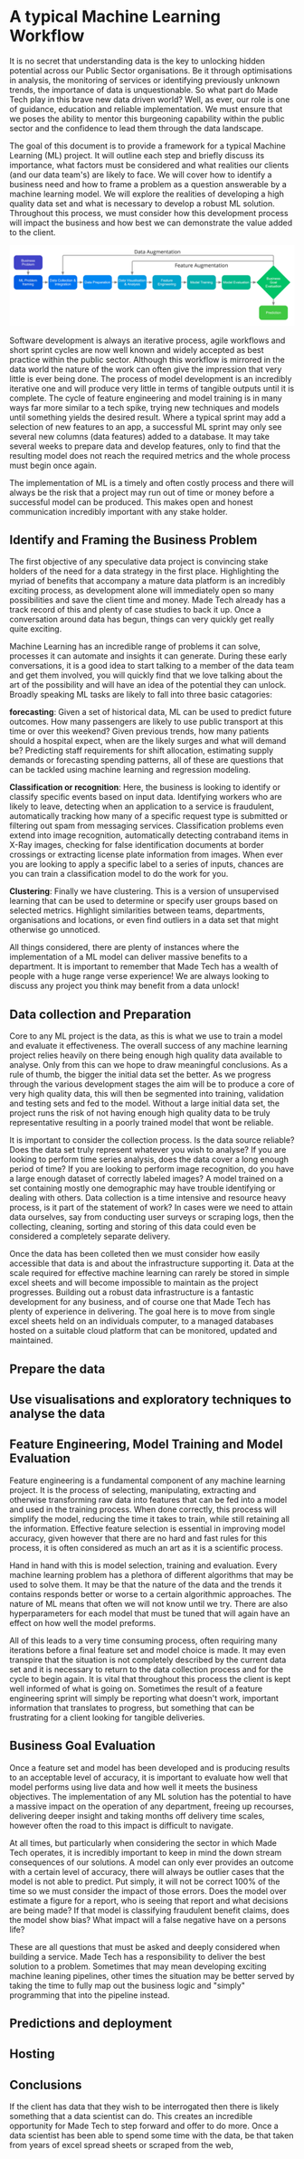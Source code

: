 # A typical Machine Learning Workflow
It is no secret that understanding data is the key to unlocking hidden potential across our Public Sector organisations. Be it through optimisations in analysis, the monitoring of services or identifying previously unknown trends, the importance of data is unquestionable. So what part do Made Tech play in this brave new data driven world? Well, as ever, our role is one of guidance, education and reliable implementation. We must ensure that we poses the ability to mentor this burgeoning capability within the public sector and the confidence to lead them through the data landscape. 

The goal of this document is to provide a framework for a typical Machine Learning (ML) project. It will outline each step and briefly discuss its importance, what factors must be considered and what realities our clients (and our data team's) are likely to face. We will cover how to identify a business need and how to frame a problem as a question answerable by a machine learning model. We will explore the realities of developing a high quality data set and what is necessary to develop a robust ML solution. Throughout this process, we must consider how this development process will impact the business and how best we can demonstrate the value added to the client.

![A typical machine learning workflow](../images/ml-workflow.jpg)

Software development is always an iterative process, agile workflows and short sprint cycles are now well known and widely accepted as best practice within the public sector. Although this workflow is mirrored in the data world the nature of the work can often give the impression that very little is ever being done. The process of model development is an incredibly iterative one and will produce very little in terms of tangible outputs until it is complete. The cycle of feature engineering and model training is in many ways far more similar to a tech spike, trying new techniques and models until something yields the desired result. Where a typical sprint may add a selection of new features to an app, a successful ML sprint may only see several new columns (data features) added to a database. It may take several weeks to prepare data and develop features, only to find that the resulting model does not reach the required metrics and the whole process must begin once again. 

The implementation of ML is a timely and often costly process and there will always be the risk that a project may run out of time or money before a successful model can be produced. This makes open and honest communication incredibly important with any stake holder. 

## Identify and Framing the Business Problem 
The first objective of any speculative data project is convincing stake holders of the need for a data strategy in the first place. Highlighting the myriad of benefits that accompany a mature data platform is an incredibly exciting process, as development alone will immediately open so many possibilities and save the client time and money. Made Tech already has a track record of this and plenty of case studies to back it up. Once a conversation around data has begun, things can very quickly get really quite exciting. 

Machine Learning has an incredible range of problems it can solve, processes it can automate and insights it can generate. During these early conversations, it is a good idea to start talking to a member of the data team and get them involved, you will quickly find that we love talking about the art of the possibility and will have an idea of the potential they can unlock. Broadly speaking ML tasks are likely to fall into three basic catagories:

**forecasting**: Given a set of historical data, ML can be used to predict future outcomes. How many passengers are likely to use public transport at this time or over this weekend? Given previous trends, how many patients should a hospital expect, when are the likely surges and what will demand be? Predicting staff requirements for shift allocation, estimating supply demands or forecasting spending patterns, all of these are questions that can be tackled using machine learning and regression modeling.  

**Classification or recognition**: Here, the business is looking to identify or classify specific events based on input data. Identifying workers who are likely to leave, detecting when an application to a service is fraudulent, automatically tracking how many of a specific request type is submitted or filtering out spam from messaging services. Classification problems even extend into image recognition, automatically detecting contraband items in X-Ray images, checking for false identification documents at border crossings or extracting license plate information from images. When ever you are looking to apply a specific label to a series of inputs, chances are you can train a classification model to do the work for you.

**Clustering**: Finally we have clustering. This is a version of unsupervised learning that can be used to determine or specify user groups based on selected metrics. Highlight similarities between teams, departments, organisations and locations, or even find outliers in a data set that might otherwise go unnoticed.

All things considered, there are plenty of instances where the implementation of a ML model can deliver massive benefits to a department. It is important to remember that Made Tech has a wealth of people with a huge range verse experience! We are always looking to discuss any project you think may benefit from a data unlock! 

## Data collection and Preparation
Core to any ML project is the data, as this is what we use to train a model and evaluate it effectiveness. The overall success of any machine learning project relies heavily on there being enough high quality data available to analyse. Only from this can we hope to draw meaningful conclusions. As a rule of thumb, the bigger the initial data set the better. As we progress through the various development stages the aim will be to produce a core of very high quality data, this will then be segmented into training, validation and testing sets and fed to the model. Without a large initial data set, the project runs the risk of not having enough high quality data to be truly representative resulting in a poorly trained model that wont be reliable. 

It is important to consider the collection process. Is the data source reliable? Does the data set truly represent whatever you wish to analyse? If you are looking to perform time series analysis, does the data cover a long enough period of time? If you are looking to perform image recognition, do you have a large enough dataset of correctly labeled images? A model trained on a set containing mostly one demographic may have trouble identifying or dealing with others. Data collection is a time intensive and resource heavy process, is it part of the statement of work? In cases were we need to attain data ourselves, say from conducting user surveys or scraping logs, then the collecting, cleaning, sorting and storing of this data could even be considered a completely separate delivery. 

Once the data has been colleted then we must consider how easily accessible that data is and about the infrastructure supporting it. Data at the scale required for effective machine learning can rarely be stored in simple excel sheets and will become impossible to maintain as the project progresses. Building out a robust data infrastructure is a fantastic development for any business, and of course one that Made Tech has plenty of experience in delivering. The goal here is to move from single excel sheets held on an individuals computer, to a managed databases hosted on a suitable cloud platform that can be monitored, updated and maintained. 




<!-- does not end - it continues to evolve. 
Sometimes you need to find more data or find new data for new features. 
Need enough for A/B testing. 
examples of data collection - logs - APIs - public or private data
There is a lot of publicly available data - ONS - Census - Geographical 

Sampling - Select a subset of instances for training and testing
    Random
    Must be a good representation of the population 
    Must make sure there is not sampling bias
    stratified
    Apply random sampling to subpopulations
Labeling - Obtaining gold standard answers for supervised learning
Lookout for Seasonality or trends in data 
Does time of the day/week/year effect the data 
Do patterns shift over time?
Make sure there is no data leakage 

Labeling
Is the data labeled - can that labeling be trusted? Do we need human capital to perform labeling?
Labels MUST be correct in order for the model to reliably train  -->

## Prepare the data
<!-- Is the data accessible? Can the data be easily and efficiently queried? Is there a data pipeline in place? Are there appropriate environments for the data to be analysed and explored? Is the data scientist required to develop locally or in a cloud environment? who owens the env? Is there sensitive or identifiable data that needs to be obfuscated? What steps do we need to enact in order to get the data to a reasonable state - Is there a clear data schema? -->



## Use visualisations and exploratory techniques to analyse the data 
<!-- Exploratory data analysis - Data statistics - data visualisations - how many features are there? are these features relevant? What can the domain experts tell you? 
Numerical
is it normally distributed? are there any obvious features? Are there outliers? Quartile analysis - averages for back filling? 

Ordinal
What is the relationship? 

Categorical 
Most frequent - least frequent - percentage of set - size of set - does the set cover all the possibilities? - 

Text / Language
are there key words to identify - Are we looking to analyse sentiment or identify themes? 

The use of visulisations is vital to identify correlations and relationships within the data set 

Establish the quality of data wether we need more to build a bigger / better feature set

Do we need to fill or filter missing data? Has data been miss labeled - are outliers typos? Are measurements correctly filled in and of the same / expected scale? Do we need to account for special characters within fields? Names? Text blocks? -->


## Feature Engineering, Model Training and Model Evaluation

Feature engineering is a fundamental component of any machine learning project. It is the process of selecting, manipulating, extracting and otherwise transforming raw data into features that can be fed into a model and used in the training process. When done correctly, this process will simplify the model, reducing the time it takes to train, while still retaining all the information. Effective feature selection is essential in improving model accuracy, given however that there are no hard and fast rules for this process, it is often considered as much an art as it is a scientific process. 

Hand in hand with this is model selection, training and evaluation. Every machine learning problem has a plethora of different algorithms that may be used to solve them. It may be that the nature of the data and the trends it contains responds better or worse to a certain algorithmic approaches. The nature of ML means that often we will not know until we try. There are also hyperparameters for each model that must be tuned that will again have an effect on how well the model preforms. 

All of this leads to a very time consuming process, often requiring many iterations before a final feature set and model choice is made. It may even transpire that the situation is not completely described by the current data set and it is necessary to return to the data collection process and for the cycle to begin again. It is vital that throughout this process the client is kept well informed of what is going on. Sometimes the result of a feature engineering sprint will simply be reporting what doesn't work, important information that translates to progress, but something that can be frustrating for a client looking for tangible deliveries. 

## Business Goal Evaluation
Once a feature set and model has been developed and is producing results to an acceptable level of accuracy, it is important to evaluate how well that model performs using live data and how well it meets the business objectives. The implementation of any ML solution has the potential to have a massive impact on the operation of any department, freeing up recourses, delivering deeper insight and taking months off delivery time scales, however often the road to this impact is difficult to navigate. 

At all times, but particularly when considering the sector in which Made Tech operates, it is incredibly important to keep in mind the down stream consequences of our solutions. A model can only ever provides an outcome with a certain level of accuracy, there will always be outlier cases that the model is not able to predict. Put simply, it will not be correct 100% of the time so we must consider the impact of those errors. Does the model over estimate a figure for a report, who is seeing that report and what decisions are being made? If that model is classifying fraudulent benefit claims, does the model show bias? What impact will a false negative have on a persons life? 

These are all questions that must be asked and deeply considered when building a service. Made Tech has a responsibility to deliver the best solution to a problem. Sometimes that may mean developing exciting machine leaning pipelines, other times the situation may be better served by taking the time to fully map out the business logic and "simply" programming that into the pipeline instead. 


## Predictions and deployment 
<!-- Where are the predictions being used
Are they being monitored for model drift with evolving live data / how are we monitoring/measuring reliability
How is this worked into a pipeline 
There is a difference between developing a model in a notebook and deploying a model to a live env
Heavy collaboration with data engineers
How does the client want to interact with the model 

MLmodels will require constant monitoring and development as the data will inevitably change shape over the course of time. 
Does the client have the requisite skills / developers in place to maintain a data pipeline / ML model
has up skilling been park of the delivery -->

## Hosting 

## Conclusions
If the client has data that they wish to be interrogated then there is likely something that a data scientist can do. This creates an incredible opportunity for Made Tech to step forward and offer to do more. Once a data scientist has been able to spend some time with the data, be that taken from years of excel spread sheets or scraped from the web, 
